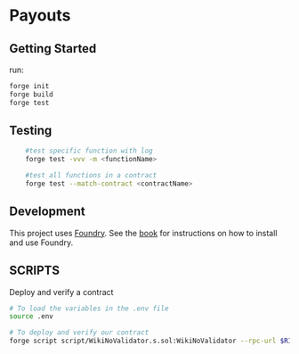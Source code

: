 # Payouts




## Getting Started

run:

```sh
forge init
forge build
forge test
```

## Testing

```sh
    #test specific function with log
    forge test -vvv -m <functionName>

    #test all functions in a contract
    forge test --match-contract <contractName>

```

## Development

This project uses [Foundry](https://getfoundry.sh). See the [book](https://book.getfoundry.sh/getting-started/installation.html) for instructions on how to install and use Foundry.

## SCRIPTS

Deploy and verify a contract

```sh
# To load the variables in the .env file
source .env

# To deploy and verify our contract
forge script script/WikiNoValidator.s.sol:WikiNoValidator --rpc-url $RINKEBY_RPC_URL  --private-key $PRIVATE_KEY --broadcast --verify --etherscan-api-key $ETHERSCAN_KEY -vvvv --gas-price 60 --legacy

```

